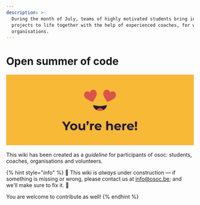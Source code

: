 ```yaml
---
description: >-
  During the month of July, teams of highly motivated students bring innovative
  projects to life together with the help of experienced coaches, for wonderful
  organisations.
---
```


# Open summer of code

![You made it! We are excited to have you here.](.gitbook/assets/screenshot-2020-06-18-at-14.41.43.png)

This wiki has been created as a _guideline_ for participants of osoc: students, coaches, organisations and volunteers.

{% hint style="info" %}
🚧 This wiki is _always_ under construction — if something is missing or wrong, please contact us at info@osoc.be; and we'll make sure to fix it. 🚧

You are welcome to contribute as well!
{% endhint %}

